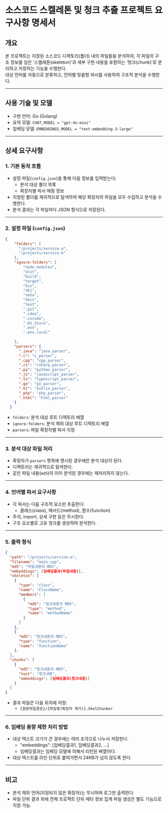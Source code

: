 # 소스코드 스켈레톤 및 청크 추출 프로젝트 요구사항 명세서

## 개요  
본 프로젝트는 지정된 소스코드 디렉토리(폴더) 내의 파일들을 분석하여, 각 파일의 구조 정보를 담은 ‘스켈레톤(skeleton)’과 세부 구현 내용을 포함하는 ‘청크(chunk)’로 분리하고 저장하는 기능을 수행한다.  
대상 언어를 자동으로 분류하고, 언어별 맞춤형 파서를 사용하여 구조적 분석을 수행한다.

---

## 사용 기술 및 모델
- 구현 언어: Go (Golang)
- 요약 모델: `CHAT_MODEL = "gpt-4o-mini"`
- 임베딩 모델: `EMBEDDINGS_MODEL = "text-embedding-3-large"`

---

## 상세 요구사항

### 1. 기본 동작 흐름
- 설정 파일(`config.json`)을 통해 다음 정보를 입력받는다:
  - 분석 대상 폴더 목록
  - 확장자별 파서 매핑 정보
- 지정된 폴더를 재귀적으로 탐색하여 해당 확장자의 파일을 모두 수집하고 분석을 수행한다.
- 분석 결과는 각 파일마다 JSON 형식으로 저장된다.

---

### 2. 설정 파일 (`config.json`)
```json
{
    "folders": [
      "/projects/service-a",
      "/projects/service-b"
    ],
    "ignore-folders": [
        "node_modules",
        "dist",
        "build",
        "target",
        "bin",
        "obj",
        "venv",
        "docs",
        "test",
        ".git",
        ".idea",
        ".vscode",
        ".DS_Store",
        ".env",
        ".env.local"
        
    ],
    "parsers": {
      ".java": "java_parser",
      ".c": "c_parser",
      ".cpp": "cpp_parser",
      ".cs": "csharp_parser",
      ".py": "python_parser",
      ".js": "javascript_parser",
      ".ts": "typescript_parser",
      ".go": "go_parser",
      ".kt": "kotlin_parser",
      ".php": "php_parser",
      ".html": "html_parser"
    }
  }
```

- `folders`: 분석 대상 루트 디렉토리 배열  
- `ignore-folders`: 분석 제외 대상 루트 디렉토리 배열  
- `parsers`: 파일 확장자별 파서 지정

---

### 3. 분석 대상 파일 처리
- 확장자가 `parsers` 항목에 명시된 경우에만 분석 대상이 된다.
- 디렉토리는 재귀적으로 탐색한다.
- 같은 파일 내용(`md5`)이 이미 분석된 경우에는 재처리하지 않는다.

---

### 4. 언어별 파서 요구사항
- 각 파서는 다음 구조적 요소만 추출한다:
  - 클래스(class), 메서드(method), 함수(function)
- 주석, import, 상세 구현 등은 무시한다.
- 구조 요소별로 고유 청크를 생성하여 분석한다.

---

### 5. 출력 형식

```json
{
  "path": "/projects/service-a",
  "filename": "main.cpp",
  "md5": "파일내용의 MD5",
  "embeddings": [임베딩결과(파일내용)],
  "skeleton": [
    {
      "type": "class",
      "name": "ClassName",
      "members": [
        {
          "md5": "청크내용의 MD5",
          "type": "method",
          "name": "methodName"
        }
      ]
    },
    {
      "md5": "청크내용의 MD5",
      "type": "function",
      "name": "functionName"
    },
  ],
  "chunks": [
    {
      "md5": "청크내용의 MD5",
      "text": "청크내용",
      "embeddings": [임베딩결과(청크내용)]
    }
  ]
}
```

- 결과 파일은 다음 위치에 저장:
  - `{원본파일경로}/{파일명(확장자 제거)}.SkelChunker`

---

### 6. 임베딩 용량 제한 처리 방법

* 대상 텍스트 크기가 큰 경우에는 여러 조각으로 나누서 저장한다.
  * "embeddings": [임베딩결과1, 임베딩결과2, ...]
  * 임베딩결과는 임베딩 모델에 의해서 리턴된 배열이다.
* 대상 텍스트를 라인 단위로 붙여가면서 24KB가 넘지 않도록 한다.

---

## 비고
- 분석 제외 언어(지정되지 않은 확장자)는 무시하며 로그만 출력한다.
- 파일 단위 결과 외에 전체 프로젝트 단위 메타 정보 집계 파일 생성은 별도 기능으로 지원 가능.
